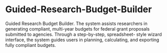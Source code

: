 # Guided-Research-Budget-Builder
Guided Research Budget Builder. The system assists researchers in generating compliant, multi-year budgets for federal grant proposals submitted to agencies. Through a step-by-step, spreadsheet- style wizard interface, the system guides users in planning, calculating, and exporting fully compliant budgets.
